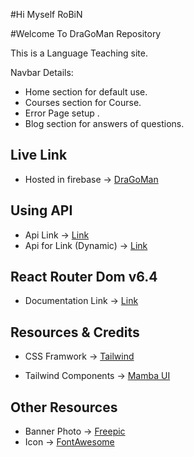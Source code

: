 #Hi Myself RoBiN

#Welcome To DraGoMan Repository

This is a Language Teaching site.

Navbar Details:

-  Home section for default use.
-  Courses section for Course.
-  Error Page setup .
-  Blog section for answers of questions.


## Live Link
-  Hosted in firebase -> [DraGoMan](https://my-project-d0fe6.web.app/)

## Using API 

-  Api Link -> [Link](https://openapi.programming-hero.com/api/quiz)
-  Api for Link (Dynamic) -> [Link](https://openapi.programming-hero.com/api/quiz/${id})

## React Router Dom v6.4 
-  Documentation Link -> [Link](https://reactrouter.com/en/main/start/overview)

## Resources & Credits
-  CSS Framwork -> [Tailwind](https://tailwindcss.com/)

-  Tailwind Components -> 
[Mamba UI](https://www.mambaui.com/)

## Other Resources
-  Banner Photo -> [Freepic](https://www.freepik.com/)
-  Icon -> [FontAwesome](https://fontawesome.com/)